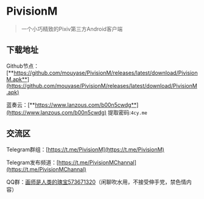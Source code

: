 # PivisionM

> 一个小巧精致的Pixiv第三方Android客户端

## 下载地址

Github节点：[**https://github.com/mouyase/PivisionM/releases/latest/download/PivisionM.apk**](https://github.com/mouyase/PivisionM/releases/latest/download/PivisionM.apk)

蓝奏云：[**https://www.lanzous.com/b00n5cwdg**](https://www.lanzous.com/b00n5cwdg) 提取密码:`4cy.me`

## 交流区

Telegram群组：[https://t.me/PivisionM](https://t.me/PivisionM)

Telegram发布频道：[https://t.me/PivisionMChannal](https://t.me/PivisionMChannal)

QQ群：[画师是人类的瑰宝573671320](https://jq.qq.com/?_wv=1027&k=5nQMBhx)（闲聊吹水用，不接受伸手党，禁色情内容）
